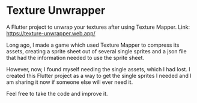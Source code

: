 # Texture Unwrapper

A Flutter project to unwrap your textures after using Texture Mapper.
Link: https://texture-unwrapper.web.app/

Long ago, I made a game which used Texture Mapper to compress its assets, creating a sprite sheet out of several single sprites and a json file that had the information needed to use the sprite sheet.

However, now, I found myself needing the single assets, which I had lost. I created this Flutter project as a way to get the single sprites I needed and I am sharing it now if someone else will ever need it.

Feel free to take the code and improve it.
